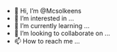 - 👋 Hi, I’m @Mcsolkeens
- 👀 I’m interested in ...
- 🌱 I’m currently learning ...
- 💞️ I’m looking to collaborate on ...
- 📫 How to reach me ...

<!---
Mcsolkeens/Mcsolkeens is a ✨ special ✨ repository because its `README.md` (this file) appears on your GitHub profile.
You can click the Preview link to take a look at your changes.
--->
